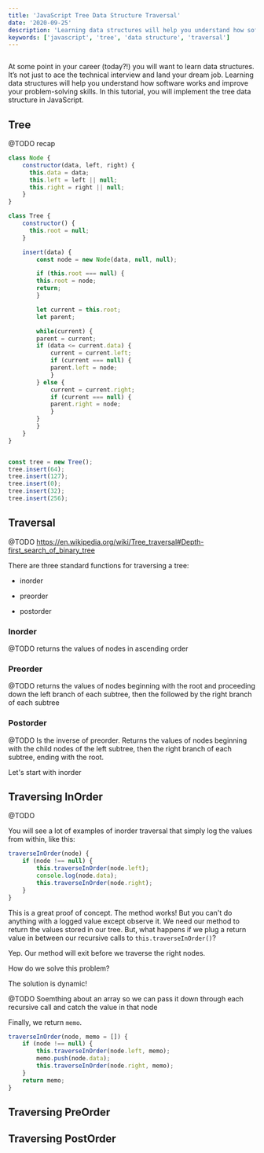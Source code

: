 ```yaml
---
title: 'JavaScript Tree Data Structure Traversal'
date: '2020-09-25'
description: 'Learning data structures will help you understand how software works and improve your problem-solving skills. In this tutorial, you will implement traversal of a tree data structure in JavaScript.'
keywords: ['javascript', 'tree', 'data structure', 'traversal']
---
```


![]()

At some point in your career (today?!) you will want to learn data structures. It’s not just to ace the technical interview and land your dream job. Learning data structures will help you understand how software works and improve your problem-solving skills. In this tutorial, you will implement the tree data structure in JavaScript. 


## Tree

@TODO recap

```js
class Node {
    constructor(data, left, right) {
      this.data = data;
      this.left = left || null;
      this.right = right || null;
    }
}

class Tree {
    constructor() {
      this.root = null;
    }

    insert(data) {
        const node = new Node(data, null, null);

        if (this.root === null) {
        this.root = node;
        return;
        } 

        let current = this.root;
        let parent;

        while(current) {
        parent = current;
        if (data <= current.data) {
            current = current.left;
            if (current === null) {
            parent.left = node;
            }
        } else {
            current = current.right;
            if (current === null) {
            parent.right = node;
            }
        }
        }
    }
}


const tree = new Tree();
tree.insert(64);
tree.insert(127);
tree.insert(0);
tree.insert(32);
tree.insert(256);
```


## Traversal

@TODO https://en.wikipedia.org/wiki/Tree_traversal#Depth-first_search_of_binary_tree

There are three standard functions for traversing a tree: 

* inorder

* preorder

* postorder

### Inorder 

@TODO returns the values of nodes in ascending order


### Preorder

@TODO returns the values of nodes beginning with the root and proceeding down the left branch of each subtree, then the followed by the right branch of each subtree


### Postorder

@TODO Is the inverse of preorder. Returns the values of nodes beginning with the child nodes of the left subtree, then the right branch of each subtree, ending with the root. 


Let's start with inorder

## Traversing InOrder

@TODO 

You will see a lot of examples of inorder traversal that simply log the values from within, like this: 
```js
traverseInOrder(node) {
    if (node !== null) {
        this.traverseInOrder(node.left);
        console.log(node.data);
        this.traverseInOrder(node.right);
    }
}
```

This is a great proof of concept. The method works! But you can't do anything with a logged value except observe it. We need our method to return the values stored in our tree. But, what happens if we plug a return value in between our recursive calls to `this.traverseInOrder()`? 

Yep. Our method will exit before we traverse the right nodes. 

How do we solve this problem? 

The solution is dynamic!

@TODO Soemthing about an array so we can pass it down through each recursive call and catch the value in that node

Finally, we return `memo`. 

```js
traverseInOrder(node, memo = []) {
    if (node !== null) {
        this.traverseInOrder(node.left, memo);
        memo.push(node.data);
        this.traverseInOrder(node.right, memo);
    }
    return memo;
}
```

## Traversing PreOrder




## Traversing PostOrder



